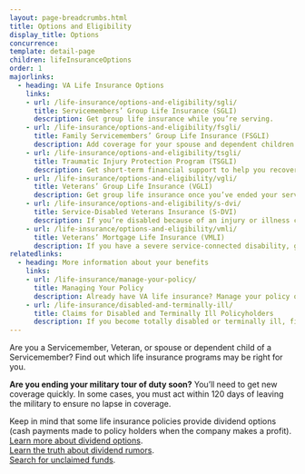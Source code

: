 ```yaml
---
layout: page-breadcrumbs.html
title: Options and Eligibility
display_title: Options
concurrence: 
template: detail-page
children: lifeInsuranceOptions
order: 1
majorlinks:
  - heading: VA Life Insurance Options
    links:
    - url: /life-insurance/options-and-eligibility/sgli/
      title: Servicemembers’ Group Life Insurance (SGLI) 
      description: Get group life insurance while you’re serving.
    - url: /life-insurance/options-and-eligibility/fsgli/ 
      title: Family Servicemembers’ Group Life Insurance (FSGLI) 
      description: Add coverage for your spouse and dependent children (children who rely on you for financial support).
    - url: /life-insurance/options-and-eligibility/tsgli/ 
      title: Traumatic Injury Protection Program (TSGLI) 
      description: Get short-term financial support to help you recover from a severe injury.
    - url: /life-insurance/options-and-eligibility/vgli/ 
      title: Veterans’ Group Life Insurance (VGLI) 
      description: Get group life insurance once you’ve ended your service. 
    - url: /life-insurance/options-and-eligibility/s-dvi/ 
      title: Service-Disabled Veterans Insurance (S-DVI) 
      description: If you’re disabled because of an injury or illness caused—or made worse—by your active service, continue your life insurance beyond 2 years after you leave the military.
    - url: /life-insurance/options-and-eligibility/vmli/
      title: Veterans’ Mortgage Life Insurance (VMLI)
      description: If you have a severe service-connected disability, get mortgage protection insurance for a home that’s been adapted to meet your needs.
relatedlinks:
  - heading: More information about your benefits
    links:
    - url: /life-insurance/manage-your-policy/
      title: Managing Your Policy
      description: Already have VA life insurance? Manage your policy online.
    - url: /life-insurance/disabled-and-terminally-ill/
      title: Claims for Disabled and Terminally Ill Policyholders
      description: If you become totally disabled or terminally ill, find out if you can get certain benefits.
---
```


<div class="va-introtext">

Are you a Servicemember, Veteran, or spouse or dependent child of a Servicemember? Find out which life insurance programs may be right for you. 

</div>

**Are you ending your military tour of duty soon?** You’ll need to get new coverage quickly. In some cases, you must act within 120 days of leaving the military to ensure no lapse in coverage. 

Keep in mind that some life insurance policies provide dividend options (cash payments made to policy holders when the company makes a profit).<br>
[Learn more about dividend options](http://www.benefits.va.gov/insurance/dividends_options.asp).<br>
[Learn the truth about dividend rumors](http://www.benefits.va.gov/insurance/dividends_special.asp).<br>
[Search for unclaimed funds](https://insurance.va.gov/UnclaimedFunds/).

